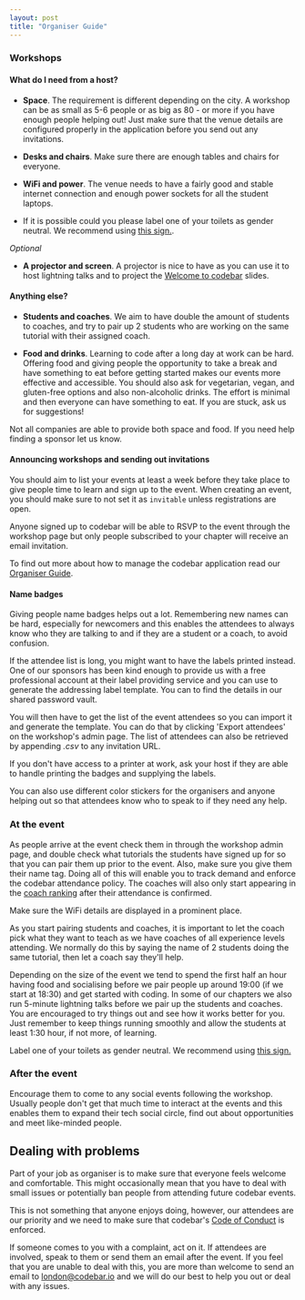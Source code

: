 ```yaml
---
layout: post
title: "Organiser Guide"
---
```


### Workshops

#### What do I need from a host?

- **Space**. The requirement is different depending on the city. A workshop can be as small as 5-6 people or as big as 80 - or more if you have enough people helping out! Just make sure that the venue details are configured properly in the application before you send out any invitations.

- **Desks and chairs**. Make sure there are enough tables and chairs for everyone.

- **WiFi and power**. The venue needs to have a fairly good and stable internet connection and enough power sockets for all the student laptops.

- If it is possible could you please label one of your toilets as gender neutral. We recommend using [this sign.](http://www.uua.org/sites/live-new.uua.org/files/documents/lgbtq/gender_neutral_bathroom_11x17.pdf). 

*Optional*

- **A projector and screen**. A projector is nice to have as you can use it to host lightning talks  and to project the [Welcome to codebar](http://wip) slides.


#### Anything else?

- **Students and coaches**. We aim to have double the amount of students to coaches, and try to pair up 2 students who are working on the same tutorial with their assigned coach.

- **Food and drinks**. Learning to code after a long day at work can be hard. Offering food and giving people the opportunity to take a break and have something to eat before getting started makes our events more effective and accessible. You should also ask for vegetarian, vegan, and gluten-free options and also non-alcoholic drinks. The effort is minimal and then everyone can have something to eat. If you are stuck, ask us for suggestions!

Not all companies are able to provide both space and food. If you need help finding a sponsor let us know.

#### Announcing workshops and sending out invitations

You should aim to list your events at least a week before they take place to give people time to learn and sign up to the event. When creating an event, you should make sure to not set it as `invitable` unless registrations are open.

Anyone signed up to codebar will be able to RSVP to the event through the workshop page but only people subscribed to your chapter will receive an email invitation.

To find out more about how to manage the codebar application read our [Organiser Guide]().

#### Name badges

Giving people name badges helps out a lot. Remembering new names can be hard, especially for newcomers and this enables the attendees to always know who they are talking to and if they are a student or a coach, to avoid confusion.

If the attendee list is long, you might want to have the labels printed instead. One of our sponsors has been kind enough to provide us with a free professional account at their label providing service and you can use to generate the addressing label template. You can to find the details in our shared password vault.

You will then have to get the list of the event attendees so you can import it and generate the template. You can do that by clicking 'Export attendees' on the workshop's admin page. The list of attendees can also be retrieved by appending *.csv* to any invitation URL.

If you don't have access to a printer at work, ask your host if they are able to handle printing the badges and supplying the labels.

You can also use different color stickers for the organisers and anyone helping out so that attendees know who to speak to if they need any help.


### At the event

As people arrive at the event check them in through the workshop admin page, and double check what tutorials the students have signed up for so that you can pair them up prior to the event. Also, make sure you give them their name tag. Doing all of this will enable you to track demand and enforce the codebar attendance policy. The coaches will also only start appearing in the [coach ranking](http://codebar.io/coaches) after their attendance is confirmed.

Make sure the WiFi details are displayed in a prominent place.

As you start pairing students and coaches, it is important to let the coach pick what they want to teach as we have coaches of all experience levels attending. We normally do this by saying the name of 2 students doing the same tutorial, then let a coach say they'll help.

Depending on the size of the event we tend to spend the first half an hour having food and socialising before we pair people up around 19:00 (if we start at 18:30) and get started with coding. In some of our chapters we also run 5-minute lightning talks before we pair up the students and coaches. You are encouraged to try things out and see how it works better for you. Just remember to keep things running smoothly and allow the students at least 1:30 hour, if not more, of learning.

Label one of your toilets as gender neutral. We recommend using [this sign.](http://www.uua.org/sites/live-new.uua.org/files/documents/lgbtq/gender_neutral_bathroom_11x17.pdf)


### After the event

Encourage them to come to any social events following the workshop. Usually people don't get that much time to interact at the events and this enables them to expand their tech social circle, find out about opportunities and meet like-minded people.


## Dealing with problems

Part of your job as organiser is to make sure that everyone feels welcome and comfortable. This might occasionally mean that you have to deal with small issues or potentially ban people from attending future codebar events.

This is not something that anyone enjoys doing, however, our attendees are our priority and we need to make sure that codebar's [Code of Conduct](http://codebar.io/code-of-conduct) is enforced.

If someone comes to you with a complaint, act on it. If attendees are involved, speak to them or send them an email after the event. If you feel that you are unable to deal with this, you are more than welcome to send an email to london@codebar.io and we will do our best to help you out or deal with any issues.

